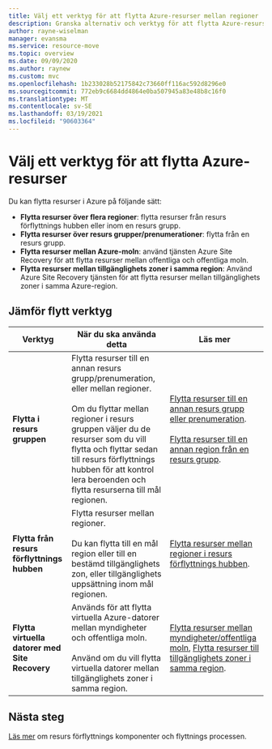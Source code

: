 ```yaml
---
title: Välj ett verktyg för att flytta Azure-resurser mellan regioner
description: Granska alternativ och verktyg för att flytta Azure-resurser mellan regioner
author: rayne-wiselman
manager: evansma
ms.service: resource-move
ms.topic: overview
ms.date: 09/09/2020
ms.author: raynew
ms.custom: mvc
ms.openlocfilehash: 1b233028b52175842c73660ff116ac592d8296e0
ms.sourcegitcommit: 772eb9c6684dd4864e0ba507945a83e48b8c16f0
ms.translationtype: MT
ms.contentlocale: sv-SE
ms.lasthandoff: 03/19/2021
ms.locfileid: "90603364"
---
```

# <a name="choose-a-tool-for-moving-azure-resources"></a>Välj ett verktyg för att flytta Azure-resurser

Du kan flytta resurser i Azure på följande sätt:

- **Flytta resurser över flera regioner**: flytta resurser från resurs förflyttnings hubben eller inom en resurs grupp. 
- **Flytta resurser över resurs grupper/prenumerationer**: flytta från en resurs grupp. 
- **Flytta resurser mellan Azure-moln**: använd tjänsten Azure Site Recovery för att flytta resurser mellan offentliga och offentliga moln.
- **Flytta resurser mellan tillgänglighets zoner i samma region**: Använd Azure Site Recovery tjänsten för att flytta resurser mellan tillgänglighets zoner i samma Azure-region.


## <a name="compare-move-tools"></a>Jämför flytt verktyg

**Verktyg** | **När du ska använda detta** | **Läs mer**
--- | --- | ---
**Flytta i resurs gruppen** | Flytta resurser till en annan resurs grupp/prenumeration, eller mellan regioner.<br/><br/> Om du flyttar mellan regioner i resurs gruppen väljer du de resurser som du vill flytta och flyttar sedan till resurs förflyttnings hubben för att kontrol lera beroenden och flytta resurserna till mål regionen. | [Flytta resurser till en annan resurs grupp eller prenumeration](../azure-resource-manager/management/move-resource-group-and-subscription.md).<br/><br/> [Flytta resurser till en annan region från en resurs grupp](move-region-within-resource-group.md).
**Flytta från resurs förflyttnings hubben** | Flytta resurser mellan regioner. <br/><br/> Du kan flytta till en mål region eller till en bestämd tillgänglighets zon, eller tillgänglighets uppsättning inom mål regionen. | [Flytta resurser mellan regioner i resurs förflyttnings hubben]().
**Flytta virtuella datorer med Site Recovery** | Används för att flytta virtuella Azure-datorer mellan myndigheter och offentliga moln.<br/><br/> Använd om du vill flytta virtuella datorer mellan tillgänglighets zoner i samma region. |[Flytta resurser mellan myndigheter/offentliga moln](../site-recovery/region-move-cross-geos.md), [Flytta resurser till tillgänglighets zoner i samma region](../site-recovery/azure-to-azure-how-to-enable-zone-to-zone-disaster-recovery.md).

## <a name="next-steps"></a>Nästa steg

[Läs mer](about-move-process.md) om resurs förflyttnings komponenter och flyttnings processen.
